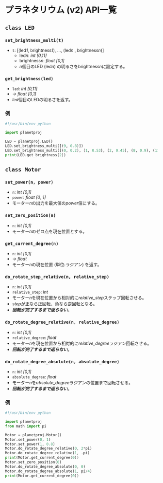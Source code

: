 # プラネタリウム (v2) API一覧

## `class LED`

### `set_brightness_multi(t)`
- `t`: [(led*1*, brightness*1*), ..., (led*n* , brightness*n*)]
    - led*n*: *int* *[0,11]*
    - brightness*n*: *float* *[0,1]*
    - *n*個目のLED (led*n*) の明るさをbrightness*n*に設定する。

### `get_brightness(led)`
- `led`: *int* *[0,11]*
- *->* *float* *[0,1]*
- *led*個目のLEDの明るさを返す。

### 例

```python
#!/usr/bin/env python

import planetproj

LED = planetproj.LED()
LED.set_brightness_multi([(9, 0.8)])
LED.set_brightness_multi([(0, 0.2), (1, 0.53), (2, 0.45), (8, 0.9), (11, 1)])
print(LED.get_brightness(2))
```


## `class Motor`

### `set_power(n, power)`
- `n`: *int* *[0,1]*
- `power`: *float* *[0, 1]*
- モーター*n*の出力を最大値の*power*倍にする。

### `set_zero_position(n)`
- `n`: *int* *[0,1]*
- モーター*n*のゼロ点を現在位置とする。

### `get_current_degree(n)`
- `n`: *int* *[0,1]*
- *->* *float*
- モーター*n*の現在位置 (単位:ラジアン) を返す。

### `do_rotate_step_relative(n, relative_step)`
- `n`: *int* *[0,1]*
- `relative_step`: *int*
- モーター*n*を現在位置から相対的に*relative_step*ステップ回転させる。
- *step*が正なら正回転、負なら逆回転となる。
- _**回転が完了するまで返らない**_。

### `do_rotate_degree_relative(n, relative_degree)`
- `n`: *int* *[0,1]*
- `relative_degree`: *float*
- モーター*n*を現在位置から相対的に*relative_degree*ラジアン回転させる。
- _**回転が完了するまで返らない**_。

### `do_rotate_degree_absolute(n, absolute_degree)`
- `n`: *int* *[0,1]*
- `absolute_degree`: *float*
- モーター*n*を*absolute_degree*ラジアンの位置まで回転させる。
- _**回転が完了するまで返らない**_。

### 例

```python
#!/usr/bin/env python

import planetproj
from math import pi

Motor = planetproj.Motor()
Motor.set_power(0, 1)
Motor.set_power(1, 0.8)
Motor.do_rotate_degree_relative(0, 2*pi)
Motor.do_rotate_degree_relative(1, -pi)
print(Motor.get_current_degree(0))
Motor.set_zero_position(0)
Motor.do_rotate_degree_absolute(0, 0)
Motor.do_rotate_degree_absolute(1, pi/4)
print(Motor.get_current_degree(0))
```
